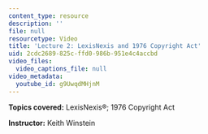 ```yaml
---
content_type: resource
description: ''
file: null
resourcetype: Video
title: 'Lecture 2: LexisNexis and 1976 Copyright Act'
uid: 2cdc2689-825c-ffd0-986b-951e4c4accbd
video_files:
  video_captions_file: null
video_metadata:
  youtube_id: g9UwqdMHjnM
---
```


**Topics covered:** LexisNexis®; 1976 Copyright Act

**Instructor:** Keith Winstein